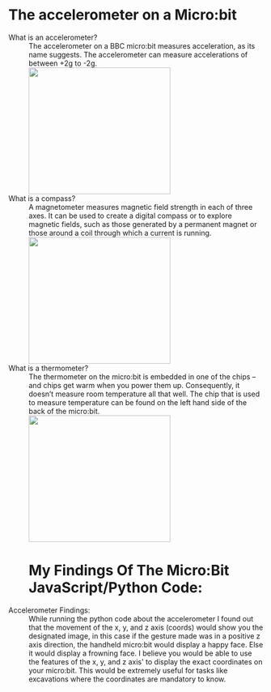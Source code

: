 # The accelerometer on a Micro:bit
<dl>
<dt>What is an accelerometer?<dt>
<dd>The accelerometer on a BBC micro:bit measures acceleration, as its name suggests. The accelerometer can measure accelerations of between +2g to -2g.<dd>
<img src="http://microbit-challenges.readthedocs.io/en/latest/_images/accelerometer.jpg" alt"" height="250" width="280">

<dt>What is a compass?<dt>
<dd>A magnetometer measures magnetic field strength in each of three axes. It can be used to create a digital compass or to explore magnetic fields, such as those generated by a permanent magnet or those around a coil through which a current is running.<dd>
<img src="http://microbit-challenges.readthedocs.io/en/latest/_images/compass.jpg" alt"" height="250" width="280">

<dt>What is a thermometer?<dt>
<dd>The thermometer on the micro:bit is embedded in one of the chips – and chips get warm when you power them up. Consequently, it doesn’t measure room temperature all that well. The chip that is used to measure temperature can be found on the left hand side of the back of the micro:bit.<dd>
<img src="http://microbit-challenges.readthedocs.io/en/latest/_images/thermometer.jpg" alt"" height="250" width="280">

# My Findings Of The Micro:Bit JavaScript/Python Code:
<dt>Accelerometer Findings:<dt>
<dd>While running the python code about the accelerometer I found out that the movement of the x, y, and z axis (coords) would show you the designated image, in this case if the gesture made was in a positive z axis direction, the handheld micro:bit would display a happy face. Else it would display a frowning face. I believe you would be able to use the features of the x, y, and z axis' to display the exact coordinates on your micro:bit. This would be extremely useful for tasks like excavations where the coordinates are mandatory to know.<dd>

